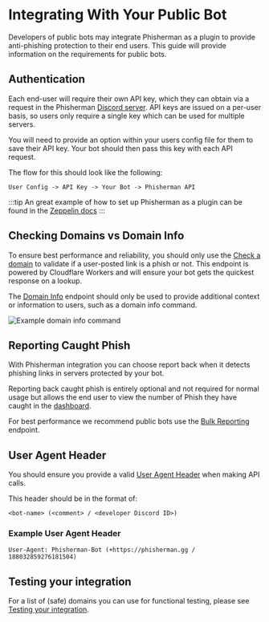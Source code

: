 # Integrating With Your Public Bot

Developers of public bots may integrate Phisherman as a plugin to provide anti-phishing protection to their end users. This guide will provide information on the requirements for public bots.

## Authentication
Each end-user will require their own API key, which they can obtain via a request in the Phisherman [Discord server](https://discord.gg/QwrpmTgvWy). API keys are issued on a per-user basis, so users only require a single key which can be used for multiple servers.

You will need to provide an option within your users config file for them to save their API key. Your bot should then pass this key with each API request.

The flow for this should look like the following:
```:no-line-numbers
User Config -> API Key -> Your Bot -> Phisherman API
```

:::tip
An great example of how to set up Phisherman as a plugin can be found in the [Zeppelin docs](https://zeppelin.gg/docs/plugins/phisherman)
:::

## Checking Domains vs Domain Info
To ensure best performance and reliability, you should only use the [Check a domain](/api/v2/check-a-domain.md) to validate if a user-posted link is a phish or not. This endpoint is powered by Cloudflare Workers and will ensure your bot gets the quickest response on a lookup.

The [Domain Info](/api/v2/fetch-domain-info.md) endpoint should only be used to provide additional context or information to users, such as a domain info command.

![Example domain info command](/images/domain_info_embed_example.png) 

## Reporting Caught Phish
With Phisherman integration you can choose report back when it detects phishing links in servers protected by your bot. 

Reporting back caught phish is entirely optional and not required for normal usage but allows the end user to view the number of Phish they have caught in the [dashboard](https://phisherman.gg/home).

For best performance we recommend public bots use the [Bulk Reporting](/api/v2/catching-a-phish.html#bulk-reporting) endpoint.

## User Agent Header

You should ensure you provide a valid [User Agent Header](https://developer.mozilla.org/en-US/docs/Web/HTTP/Headers/User-Agent) when making API calls.

This header should be in the format of:

```:no-line-numbers
<bot-name> (<comment> / <developer Discord ID>)
```

### Example User Agent Header
```:no-line-numbers
User-Agent: Phisherman-Bot (+https://phisherman.gg / 188032859276181504)
```

## Testing your integration
For a list of (safe) domains you can use for functional testing, please see [Testing your integration](/guide/getting-started.html#testing-your-integration).